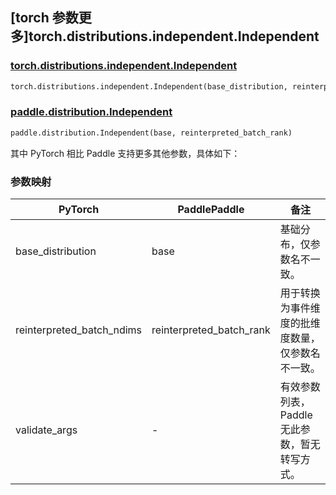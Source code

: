 ## [torch 参数更多]torch.distributions.independent.Independent

### [torch.distributions.independent.Independent](https://pytorch.org/docs/1.13/distributions.html#torch.distributions.independent.Independent)

```python
torch.distributions.independent.Independent(base_distribution, reinterpreted_batch_ndims, validate_args=None)
```

### [paddle.distribution.Independent](https://www.paddlepaddle.org.cn/documentation/docs/zh/api/paddle/distribution/Independent_cn.html)

```python
paddle.distribution.Independent(base, reinterpreted_batch_rank)
```

其中 PyTorch 相比 Paddle 支持更多其他参数，具体如下：

### 参数映射

| PyTorch                   | PaddlePaddle             | 备注                                             |
| ------------------------- | ------------------------ | ------------------------------------------------ |
| base_distribution         | base                     | 基础分布，仅参数名不一致。                       |
| reinterpreted_batch_ndims | reinterpreted_batch_rank | 用于转换为事件维度的批维度数量，仅参数名不一致。 |
| validate_args             | -                        | 有效参数列表，Paddle 无此参数，暂无转写方式。    |
